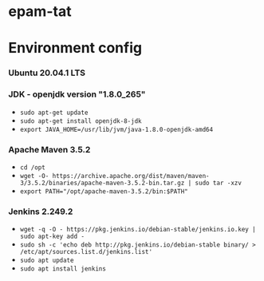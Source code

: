 # epam-tat

# Environment config
### Ubuntu 20.04.1 LTS
### JDK - openjdk version "1.8.0_265"
- `sudo apt-get update`
- `sudo apt-get install openjdk-8-jdk`
- `export JAVA_HOME=/usr/lib/jvm/java-1.8.0-openjdk-amd64`
### Apache Maven 3.5.2
- `cd /opt`
- `wget -O- https://archive.apache.org/dist/maven/maven-3/3.5.2/binaries/apache-maven-3.5.2-bin.tar.gz | sudo tar -xzv`
- `export PATH="/opt/apache-maven-3.5.2/bin:$PATH"`
### Jenkins 2.249.2
- `wget -q -O - https://pkg.jenkins.io/debian-stable/jenkins.io.key | sudo apt-key add -`
- `sudo sh -c 'echo deb http://pkg.jenkins.io/debian-stable binary/ > /etc/apt/sources.list.d/jenkins.list'`
- `sudo apt update`
- `sudo apt install jenkins`
